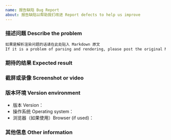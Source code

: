 ```yaml
---
name: 报告缺陷 Bug Report
about: 报告缺陷以帮助我们改进 Report defects to help us improve
---
```


### 描述问题 Describe the problem

<!--
请尽量清晰精准地描述你碰到的问题。
Please describe your problem as clearly and accurately as possible.
-->

````````markdown
如果是解析渲染问题的话请在此处贴入 Markdown 原文
If it is a problem of parsing and rendering, please post the original Markdown here
````````

### 期待的结果 Expected result

<!--
请尽量清晰精准地描述你所期待的结果。
Please be as clear and accurate as possible to describe the results you are looking for.
-->

### 截屏或录像 Screenshot or video

<!--
如果可能，请尽量附加截图或录像来描述你遇到的问题。
If possible, please try to attach screenshots or videos to describe the problem you are experiencing.

（Windows 下推荐使用 [Screen2Gif](https://www.screentogif.com/) 进行录屏。如果是编辑器输入相关问题，使用 Screen2Gif 录制结束后请打开`图像 - 按键`）
(It is recommended to use [Screen2Gif](https://www.screentogif.com/) to record the screen under Windows. If it is related to the editor input, please open the `Image - Key Strokes` after recording with Screen2Gif)
-->

### 版本环境 Version environment

* 版本 Version：
* 操作系统 Operating system：
* 浏览器（如果使用）Browser (if used)：

### 其他信息 Other information

<!--
请提供其他附加信息帮助我们诊断问题。
Please provide other additional information to help us diagnose the problem.
-->